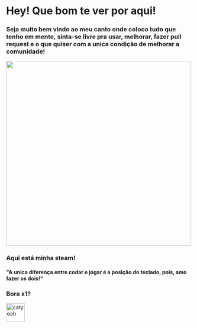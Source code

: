 # Hey! Que bom te ver por aqui!
### Seja muito bem vindo ao meu canto onde coloco tudo que tenho em mente, sinta-se livre pra usar, melhorar, fazer pull request e o que quiser com a unica condição de melhorar a comunidade!
<img src="https://i.pinimg.com/originals/57/f8/8e/57f88e49872cb11e9fe4b0cad4669881.gif" width="500"/>

### Aqui está minha steam! 
#### "A unica diferença entre codar e jogar é a posição do teclado, pois, amo fazer os dois!"

<h3>Bora x1?</h3><a href="https://steamcommunity.com/profiles/76561198127663591/"><img src="https://upload.wikimedia.org/wikipedia/commons/c/c1/Steam_Logo.png" alt="catyeah" width="50"/></a>
 
